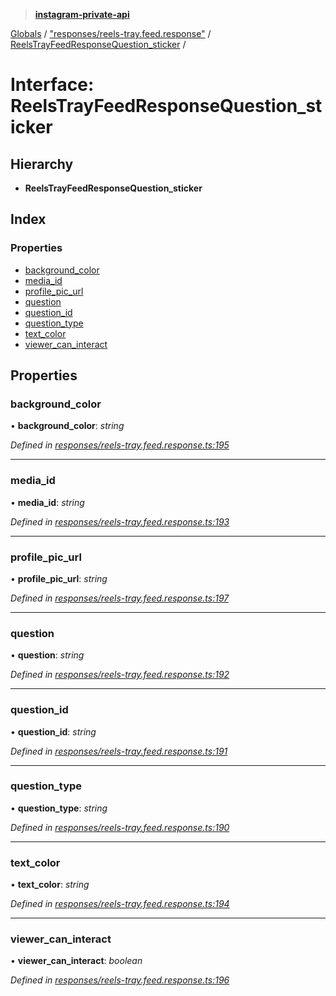 > **[instagram-private-api](../README.md)**

[Globals](../README.md) / ["responses/reels-tray.feed.response"](../modules/_responses_reels_tray_feed_response_.md) / [ReelsTrayFeedResponseQuestion_sticker](_responses_reels_tray_feed_response_.reelstrayfeedresponsequestion_sticker.md) /

# Interface: ReelsTrayFeedResponseQuestion_sticker

## Hierarchy

* **ReelsTrayFeedResponseQuestion_sticker**

## Index

### Properties

* [background_color](_responses_reels_tray_feed_response_.reelstrayfeedresponsequestion_sticker.md#background_color)
* [media_id](_responses_reels_tray_feed_response_.reelstrayfeedresponsequestion_sticker.md#media_id)
* [profile_pic_url](_responses_reels_tray_feed_response_.reelstrayfeedresponsequestion_sticker.md#profile_pic_url)
* [question](_responses_reels_tray_feed_response_.reelstrayfeedresponsequestion_sticker.md#question)
* [question_id](_responses_reels_tray_feed_response_.reelstrayfeedresponsequestion_sticker.md#question_id)
* [question_type](_responses_reels_tray_feed_response_.reelstrayfeedresponsequestion_sticker.md#question_type)
* [text_color](_responses_reels_tray_feed_response_.reelstrayfeedresponsequestion_sticker.md#text_color)
* [viewer_can_interact](_responses_reels_tray_feed_response_.reelstrayfeedresponsequestion_sticker.md#viewer_can_interact)

## Properties

###  background_color

• **background_color**: *string*

*Defined in [responses/reels-tray.feed.response.ts:195](https://github.com/dilame/instagram-private-api/blob/e9c516c/src/responses/reels-tray.feed.response.ts#L195)*

___

###  media_id

• **media_id**: *string*

*Defined in [responses/reels-tray.feed.response.ts:193](https://github.com/dilame/instagram-private-api/blob/e9c516c/src/responses/reels-tray.feed.response.ts#L193)*

___

###  profile_pic_url

• **profile_pic_url**: *string*

*Defined in [responses/reels-tray.feed.response.ts:197](https://github.com/dilame/instagram-private-api/blob/e9c516c/src/responses/reels-tray.feed.response.ts#L197)*

___

###  question

• **question**: *string*

*Defined in [responses/reels-tray.feed.response.ts:192](https://github.com/dilame/instagram-private-api/blob/e9c516c/src/responses/reels-tray.feed.response.ts#L192)*

___

###  question_id

• **question_id**: *string*

*Defined in [responses/reels-tray.feed.response.ts:191](https://github.com/dilame/instagram-private-api/blob/e9c516c/src/responses/reels-tray.feed.response.ts#L191)*

___

###  question_type

• **question_type**: *string*

*Defined in [responses/reels-tray.feed.response.ts:190](https://github.com/dilame/instagram-private-api/blob/e9c516c/src/responses/reels-tray.feed.response.ts#L190)*

___

###  text_color

• **text_color**: *string*

*Defined in [responses/reels-tray.feed.response.ts:194](https://github.com/dilame/instagram-private-api/blob/e9c516c/src/responses/reels-tray.feed.response.ts#L194)*

___

###  viewer_can_interact

• **viewer_can_interact**: *boolean*

*Defined in [responses/reels-tray.feed.response.ts:196](https://github.com/dilame/instagram-private-api/blob/e9c516c/src/responses/reels-tray.feed.response.ts#L196)*